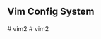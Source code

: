 <!DOCTYPE html>
<html>

<head>
  <meta charset="utf-8">
  <meta name="author" content="">
  <meta name="description" content="">
  <meta name="viewport" content="width=device-width, initial-scale=1">
</head>

<body>

  <h2>Vim Config System</h2>
 
</body>

</html>
# vim2
# vim2
